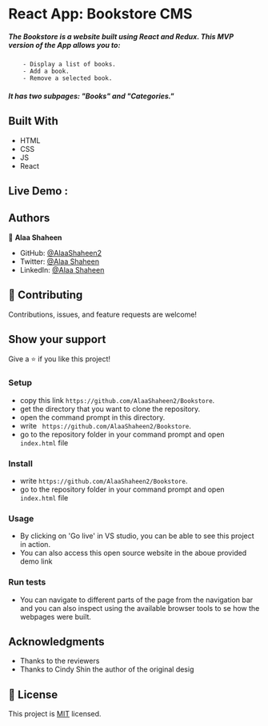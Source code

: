 # React App: Bookstore CMS

   ##### The Bookstore is a website built using React and Redux. This MVP version of the App allows you to:

        - Display a list of books.
        - Add a book.
        - Remove a selected book.

   ##### It has two subpages: "Books" and "Categories."

## Built With

- HTML
- CSS
- JS
- React 

## Live Demo : 

[BookSrtore]: (https://bookstoresite.netlify.app/)

## Authors
👤 **Alaa Shaheen**

- GitHub: [@AlaaShaheen2](https://github.com/AlaaShaheen2)
- Twitter: [@Alaa Shaheen](https://twitter.com/AlaaShaheen93)
- LinkedIn: [@Alaa Shaheen](https://www.linkedin.com/in/alaa-shaheen-879140240/)

## 🤝 Contributing

Contributions, issues, and feature requests are welcome!

## Show your support

Give a ⭐️ if you like this project!


### Setup
- copy this link `https://github.com/AlaaShaheen2/Bookstore`.
- get the directory that you want to clone the repository.
- open the command prompt in this directory.
- write ` https://github.com/AlaaShaheen2/Bookstore`.
- go to the repository folder in your command prompt and open `index.html` file
### Install
- write `https://github.com/AlaaShaheen2/Bookstore`.
- go to the repository folder in your command prompt and open `index.html` file
### Usage
- By clicking on 'Go live' in VS studio, you can be able to see this project in action.
- You can also access this open source website in the aboue provided demo link
### Run tests
- You can navigate to different parts of the page from the navigation bar and you can also inspect using the available browser tools to se how the webpages were built.

## Acknowledgments

- Thanks to the reviewers
- Thanks to Cindy Shin the author of the original desig

## 📝 License

This project is [MIT](./LICENSE) licensed.
